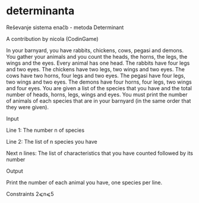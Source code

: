 # determinanta
Reševanje sistema enačb - metoda Determinant

A contribution by nicola (CodinGame)

In your barnyard, you have rabbits, chickens, cows, pegasi and demons.
You gather your animals and you count the heads, the horns, the legs, the wings and the eyes.
Every animal has one head.
The rabbits have four legs and two eyes.
The chickens have two legs, two wings and two eyes.
The cows have two horns, four legs and two eyes.
The pegasi have four legs, two wings and two eyes.
The demons have four horns, four legs, two wings and four eyes.
You are given a list of the species that you have and the total number of heads, horns, legs, wings and eyes.
You must print the number of animals of each species that are in your barnyard (in the same order that they were given).

Input

Line 1: The number n of species

Line 2: The list of n species you have

Next n lines: The list of characteristics that you have counted followed by its number

Output

Print the number of each animal you have, one species per line.


Constraints
2⩽n⩽5
